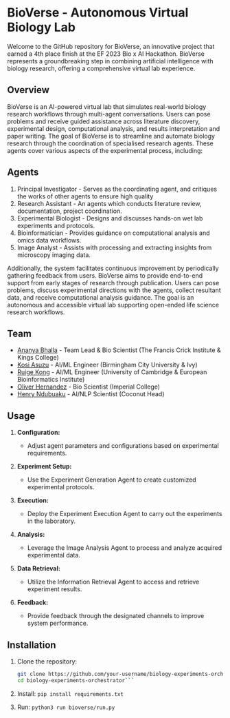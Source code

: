 # BioVerse - Autonomous Virtual Biology Lab
Welcome to the GitHub repository for BioVerse, an innovative project that earned a 4th place finish at the EF 2023 Bio x AI Hackathon. BioVerse represents a groundbreaking step in combining artificial intelligence with biology research, offering a comprehensive virtual lab experience.

## Overview
BioVerse is an AI-powered virtual lab that simulates real-world biology research workflows through multi-agent conversations. Users can pose problems and receive guided assistance across literature discovery, experimental design, computational analysis, and results interpretation and paper writing. The goal of BioVerse is to streamline and automate biology research through the coordination of specialised research agents. These agents cover various aspects of the experimental process, including:

## Agents
1. Principal Investigator - Serves as the coordinating agent, and critiques the works of other agents to ensure high quality
2. Research Assistant - An agents which conducts literature review, documentation, project coordination.
2. Experimental Biologist - Designs and discusses hands-on wet lab experiments and protocols.
3. Bioinformatician - Provides guidance on computational analysis and omics data workflows.
4. Image Analyst - Assists with processing and extracting insights from microscopy imaging data.

Additionally, the system facilitates continuous improvement by periodically gathering feedback from users. BioVerse aims to provide end-to-end support from early stages of research through publication. Users can pose problems, discuss experimental directions with the agents, collect resultant data, and receive computational analysis guidance. The goal is an autonomous and accessible virtual lab supporting open-ended life science research workflows.

## Team
- [Ananya Bhalla](https://www.linkedin.com/in/ananyabhalla/) - Team Lead & Bio Scientist (The Francis Crick Institute & Kings College)
- [Kosi Asuzu](https://www.linkedin.com/in/kosi-asuzu-793494190/) - AI/ML Engineer (Birmingham City University & Ivy)
- [Ruige Kong](https://www.linkedin.com/in/ruige-kong-6685611a3/) - AI/ML Engineer (University of Cambridge & European  Bioinformatics Institute)
- [Oliver Hernandez](https://www.linkedin.com/in/oliverhdez/) - Bio Scientist (Imperial College)
- [Henry Ndubuaku](https://www.linkedin.com/in/henry-ndubuaku-7b6350b8/) - AI/NLP Scientist (Coconut Head)


## Usage
1. **Configuration:**
   - Adjust agent parameters and configurations based on experimental requirements.

2. **Experiment Setup:**
   - Use the Experiment Generation Agent to create customized experimental protocols.

3. **Execution:**
   - Deploy the Experiment Execution Agent to carry out the experiments in the laboratory.

4. **Analysis:**
   - Leverage the Image Analysis Agent to process and analyze acquired experimental data.

5. **Data Retrieval:**
   - Utilize the Information Retrieval Agent to access and retrieve experiment results.

6. **Feedback:**
   - Provide feedback through the designated channels to improve system performance.


## Installation

1. Clone the repository:

   ```bash
   git clone https://github.com/your-username/biology-experiments-orchestrator.git
   cd biology-experiments-orchestrator```

2. Install: ```pip install requirements.txt```

3. Run: ```python3 run bioverse/run.py```